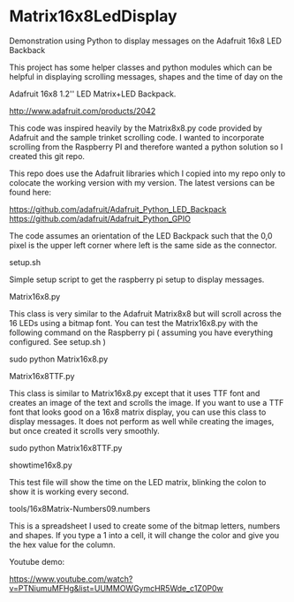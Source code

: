 Matrix16x8LedDisplay
====================

Demonstration using Python to display messages on the Adafruit 16x8 LED Backback

This project has some helper classes and python modules which can be helpful in
displaying scrolling messages, shapes and the time of day on the

Adafruit 16x8 1.2'' LED Matrix+LED Backpack.

http://www.adafruit.com/products/2042

This code was inspired heavily by the Matrix8x8.py code provided by Adafruit and the
sample trinket scrolling code.  I wanted to incorporate scrolling from the
Raspberry PI and therefore wanted a python solution so I created this git repo.

This repo does use the Adafruit libraries which I copied into my repo only to colocate
the working version with my version.  The latest versions can be found here:

https://github.com/adafruit/Adafruit_Python_LED_Backpack
https://github.com/adafruit/Adafruit_Python_GPIO

The code assumes an orientation of the LED Backpack such that the 0,0 pixel
is the upper left corner where left is the same side as the connector.

setup.sh

Simple setup script to get the raspberry pi setup to display messages.

Matrix16x8.py

This class is very similar to the Adafruit Matrix8x8 but will scroll across the
16 LEDs using a bitmap font.  You can test the Matrix16x8.py with the following
command on the Raspberry pi ( assuming you have everything configured.  See
setup.sh )

sudo python Matrix16x8.py

Matrix16x8TTF.py

This class is similar to Matrix16x8.py except that it uses TTF font and creates an
image of the text and scrolls the image.  If you want to use a TTF font that looks
good on a 16x8 matrix display, you can use this class to display messages.  It
does not perform as well while creating the images, but once created it scrolls
very smoothly.

sudo python Matrix16x8TTF.py

showtime16x8.py

This test file will show the time on the LED matrix, blinking the colon to show
it is working every second.

tools/16x8Matrix-Numbers09.numbers

This is a spreadsheet I used to create some of the bitmap letters, numbers and
shapes.  If you type a 1 into a cell, it will change the color and give you
the hex value for the column.

Youtube demo:

https://www.youtube.com/watch?v=PTNiumuMFHg&list=UUMMOWGymcHR5Wde_c1Z0P0w

